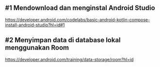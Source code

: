 ## #1 Mendownload dan menginstal Android Studio
https://developer.android.com/codelabs/basic-android-kotlin-compose-install-android-studio?hl=id#1


## #2 Menyimpan data di database lokal menggunakan Room 
https://developer.android.com/training/data-storage/room?hl=id
